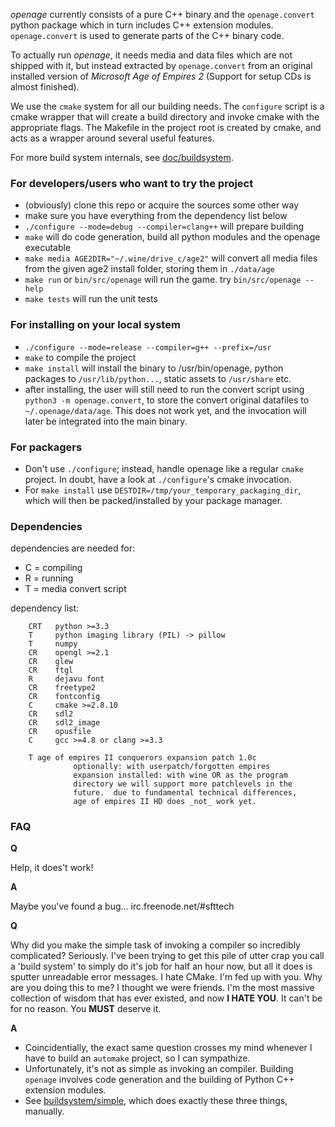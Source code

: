 *openage* currently consists of a pure C++ binary and the
`openage.convert` python package which in turn includes C++ extension
modules.  `openage.convert` is used to generate parts of the C++
binary code.

To actually run *openage*, it needs media and data files which are not
shipped with it, but instead extracted by `openage.convert` from an
original installed version of *Microsoft Age of Empires 2* (Support
for setup CDs is almost finished).

We use the `cmake` system for all our building needs.  The `configure`
script is a cmake wrapper that will create a build directory and
invoke cmake with the appropriate flags.  The Makefile in the project
root is created by cmake, and acts as a wrapper around several useful
features.

For more build system internals, see [doc/buildsystem](doc/buildsystem).

### For developers/users who want to try the project

 - (obviously) clone this repo or acquire the sources some other way
 - make sure you have everything from the dependency list below
 - `./configure --mode=debug --compiler=clang++` will prepare building
 - `make` will do code generation, build all python modules and the
   openage executable
 - `make media AGE2DIR="~/.wine/drive_c/age2"` will convert all media
   files from the given age2 install folder, storing them in
   `./data/age`
 - `make run` or `bin/src/openage` will run the game. try
   `bin/src/openage --help`
 - `make tests` will run the unit tests

### For installing on your local system

 - `./configure --mode=release --compiler=g++ --prefix=/usr`
 - `make` to compile the project
 - `make install` will install the binary to /usr/bin/openage, python
   packages to `/usr/lib/python...`, static assets to `/usr/share`
   etc.
 - after installing, the user will still need to run the convert
   script using `python3 -m openage.convert`, to store the convert
   original datafiles to `~/.openage/data/age`. This does not work
   yet, and the invocation will later be integrated into the main
   binary.

### For packagers

 - Don't use `./configure`; instead, handle openage like a regular
   `cmake` project. In doubt, have a look at `./configure`'s cmake
   invocation.
 - For `make install` use `DESTDIR=/tmp/your_temporary_packaging_dir`,
   which will then be packed/installed by your package manager.

### Dependencies

dependencies are needed for:

* C = compiling
* R = running
* T = media convert script

dependency list:

        CRT   python >=3.3
        T     python imaging library (PIL) -> pillow
        T     numpy
        CR    opengl >=2.1
        CR    glew
        CR    ftgl
        R     dejavu font
        CR    freetype2
        CR    fontconfig
        C     cmake >=2.8.10
        CR    sdl2
        CR    sdl2_image
        CR    opusfile
        C     gcc >=4.8 or clang >=3.3

        T age of empires II conquerors expansion patch 1.0c
                  optionally: with userpatch/forgotten empires
                  expansion installed: with wine OR as the program
                  directory we will support more patchlevels in the
                  future.  due to fundamental technical differences,
                  age of empires II HD does _not_ work yet.

### FAQ

**Q**

Help, it does't work!

**A**

Maybe you've found a bug...
irc.freenode.net/#sfttech

**Q**

Why did you make the simple task of invoking a compiler so incredibly
complicated? Seriously. I've been trying to get this pile of utter
crap you call a 'build system' to simply do it's job for half an hour
now, but all it does is sputter unreadable error messages. I hate
CMake. I'm fed up with you. Why are you doing this to me? I thought we
were friends. I'm the most massive collection of wisdom that has ever
existed, and now **I HATE YOU**. It can't be for no reason. You
**MUST** deserve it.

**A**

- Coincidentially, the exact same question crosses my mind whenever I
  have to build an `automake` project, so I can sympathize.
- Unfortunately, it's not as simple as invoking an compiler. Building
  `openage` involves code generation and the building of Python C++
  extension modules.
- See [buildsystem/simple](buildsystem/simple), which does exactly
  these three things, manually.
